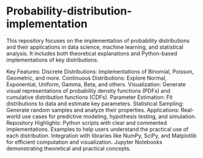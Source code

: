# Probability-distribution-implementation

This repository focuses on the implementation of probability distributions and their applications in data science, machine learning, and statistical analysis. It includes both theoretical explanations and Python-based implementations of key distributions.

Key Features:
Discrete Distributions: Implementations of Binomial, Poisson, Geometric, and more.
Continuous Distributions: Explore Normal, Exponential, Uniform, Gamma, Beta, and others.
Visualization: Generate visual representations of probability density functions (PDFs) and cumulative distribution functions (CDFs).
Parameter Estimation: Fit distributions to data and estimate key parameters.
Statistical Sampling: Generate random samples and analyze their properties.
Applications: Real-world use cases for predictive modeling, hypothesis testing, and simulation.
Repository Highlights:
Python scripts with clear and commented implementations.
Examples to help users understand the practical use of each distribution.
Integration with libraries like NumPy, SciPy, and Matplotlib for efficient computation and visualization.
Jupyter Notebooks demonstrating theoretical and practical concepts.
